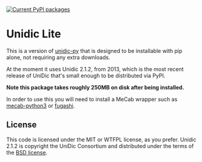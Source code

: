 [![Current PyPI packages](https://badge.fury.io/py/unidic-lite.svg)](https://pypi.org/project/unidic-lite/)

# Unidic Lite

This is a version of [unidic-py](https://github.com/polm/unidic-py) that is
designed to be installable with pip alone, not requiring any extra downloads. 

At the moment it uses Unidic 2.1.2, from 2013, which is the most recent release
of UniDic that's small enough to be distributed via PyPI.

**Note this package takes roughly 250MB on disk after being installed.**

In order to use this you will need to install a MeCab wrapper such as
[mecab-python3](https://github.com/SamuraiT/mecab-python3) or
[fugashi](https://github.com/polm/fugashi). 

## License

This code is licensed under the MIT or WTFPL license, as you prefer. Unidic
2.1.2 is copyright the UniDic Consortium and distributed under the terms of the
[BSD license](./LICENSE.unidic). 
